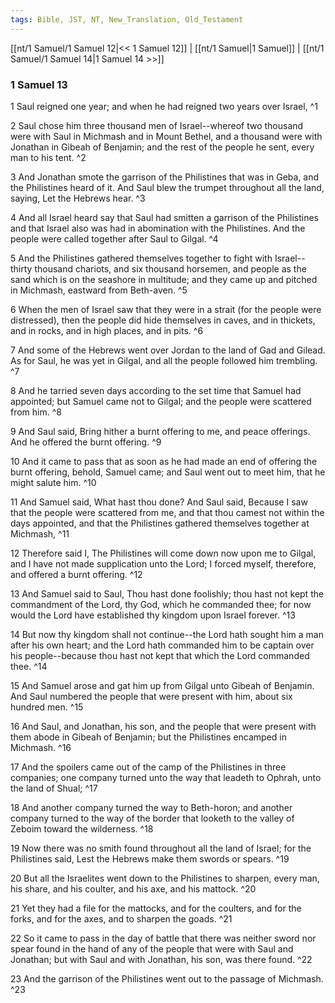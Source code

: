 ```yaml
---
tags: Bible, JST, NT, New_Translation, Old_Testament
---
```


[[nt/1 Samuel/1 Samuel 12|<< 1 Samuel 12]] | [[nt/1 Samuel|1 Samuel]] | [[nt/1 Samuel/1 Samuel 14|1 Samuel 14 >>]]

### 1 Samuel 13

1 Saul reigned one year; and when he had reigned two years over Israel,  ^1

2 Saul chose him three thousand men of Israel\--whereof two thousand were with Saul in Michmash and in Mount Bethel, and a thousand were with Jonathan in Gibeah of Benjamin; and the rest of the people he sent, every man to his tent.  ^2

3 And Jonathan smote the garrison of the Philistines that was in Geba, and the Philistines heard of it. And Saul blew the trumpet throughout all the land, saying, Let the Hebrews hear.  ^3

4 And all Israel heard say that Saul had smitten a garrison of the Philistines and that Israel also was had in abomination with the Philistines. And the people were called together after Saul to Gilgal.  ^4

5 And the Philistines gathered themselves together to fight with Israel\--thirty thousand chariots, and six thousand horsemen, and people as the sand which is on the seashore in multitude; and they came up and pitched in Michmash, eastward from Beth-aven.  ^5

6 When the men of Israel saw that they were in a strait (for the people were distressed), then the people did hide themselves in caves, and in thickets, and in rocks, and in high places, and in pits.  ^6

7 And some of the Hebrews went over Jordan to the land of Gad and Gilead. As for Saul, he was yet in Gilgal, and all the people followed him trembling.  ^7

8 And he tarried seven days according to the set time that Samuel had appointed; but Samuel came not to Gilgal; and the people were scattered from him.  ^8

9 And Saul said, Bring hither a burnt offering to me, and peace offerings. And he offered the burnt offering.  ^9

10 And it came to pass that as soon as he had made an end of offering the burnt offering, behold, Samuel came; and Saul went out to meet him, that he might salute him.  ^10

11 And Samuel said, What hast thou done? And Saul said, Because I saw that the people were scattered from me, and that thou camest not within the days appointed, and that the Philistines gathered themselves together at Michmash,  ^11

12 Therefore said I, The Philistines will come down now upon me to Gilgal, and I have not made supplication unto the Lord; I forced myself, therefore, and offered a burnt offering.  ^12

13 And Samuel said to Saul, Thou hast done foolishly; thou hast not kept the commandment of the Lord, thy God, which he commanded thee; for now would the Lord have established thy kingdom upon Israel forever.  ^13

14 But now thy kingdom shall not continue\--the Lord hath sought him a man after his own heart; and the Lord hath commanded him to be captain over his people\--because thou hast not kept that which the Lord commanded thee.  ^14

15 And Samuel arose and gat him up from Gilgal unto Gibeah of Benjamin. And Saul numbered the people that were present with him, about six hundred men.  ^15

16 And Saul, and Jonathan, his son, and the people that were present with them abode in Gibeah of Benjamin; but the Philistines encamped in Michmash.  ^16

17 And the spoilers came out of the camp of the Philistines in three companies; one company turned unto the way that leadeth to Ophrah, unto the land of Shual;  ^17

18 And another company turned the way to Beth-horon; and another company turned to the way of the border that looketh to the valley of Zeboim toward the wilderness.  ^18

19 Now there was no smith found throughout all the land of Israel; for the Philistines said, Lest the Hebrews make them swords or spears.  ^19

20 But all the Israelites went down to the Philistines to sharpen, every man, his share, and his coulter, and his axe, and his mattock.  ^20

21 Yet they had a file for the mattocks, and for the coulters, and for the forks, and for the axes, and to sharpen the goads.  ^21

22 So it came to pass in the day of battle that there was neither sword nor spear found in the hand of any of the people that were with Saul and Jonathan; but with Saul and with Jonathan, his son, was there found.  ^22

23 And the garrison of the Philistines went out to the passage of Michmash.  ^23

 
